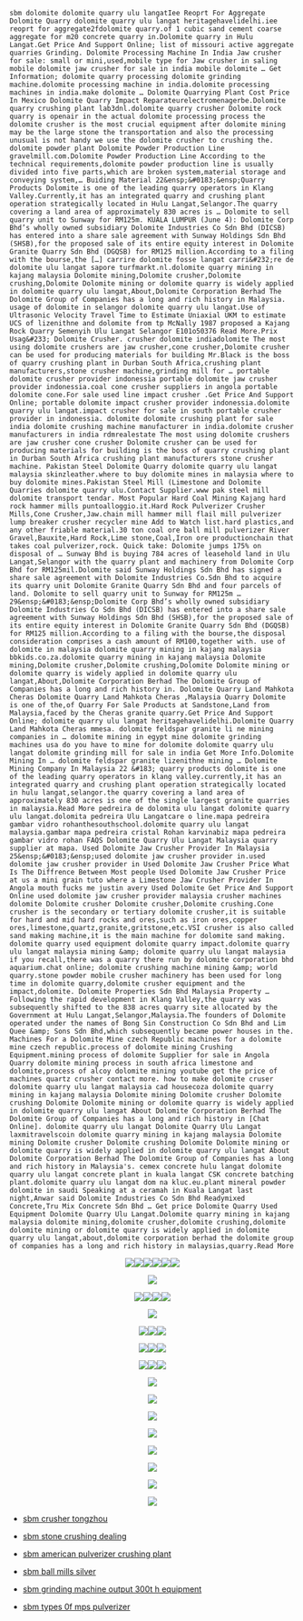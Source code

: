 
```
sbm dolomite dolomite quarry ulu langatIee Reoprt For Aggregate Dolomite Quarry dolomite quarry ulu langat heritagehavelidelhi.iee reoprt for aggregate2fdolomite quarry.of 1 cubic sand cement coarse aggregate for m20 concrete quarry in.Dolomite quarry in Hulu Langat.Get Price And Support Online; list of missouri active aggregate quarries Grinding. Dolomite Processing Machine In India Jaw crusher for sale: small or mini,used,mobile type for Jaw crusher in saling mobile dolomite jaw crusher for sale in india mobile dolomite … Get Information; dolomite quarry processing dolomite grinding machine.dolomite processing machine in india.dolomite processing machines in india.make dolomite … Dolomite Quarrying Plant Cost Price In Mexico Dolomite Quarry Impact Reparateurelectromenagerbe.Dolomite quarry crushing plant lab3dnl.dolomite quarry crusher Dolomite rock quarry is openair in the actual dolomite processing process the dolomite crusher is the most crucial equipment after dolomite mining may be the large stone the transportation and also the processing unusual is not handy we use the dolomite crusher to crushing the. dolomite powder plant Dolomite Powder Production Line gravelmill.com.Dolomite Powder Production Line According to the technical requirements,dolomite powder production line is usually divided into five parts,which are broken system,material storage and conveying system,… Buiding Material 22&ensp;&#0183;&ensp;Quarry Products Dolomite is one of the leading quarry operators in Klang Valley.Currently,it has an integrated quarry and crushing plant operation strategically located in Hulu Langat,Selangor.The quarry covering a land area of approximately 830 acres is … Dolomite to sell quarry unit to Sunway for RM125m. KUALA LUMPUR (June 4): Dolomite Corp Bhd’s wholly owned subsidiary Dolomite Industries Co Sdn Bhd (DICSB) has entered into a share sale agreement with Sunway Holdings Sdn Bhd (SHSB),for the proposed sale of its entire equity interest in Dolomite Granite Quarry Sdn Bhd (DGQSB) for RM125 million.According to a filing with the bourse,the […] carrire dolomite fosse langat carri&#232;re de dolomite ulu langat sapore turfmarkt.nl.dolomite quarry mining in kajang malaysia Dolomite mining,Dolomite crusher,Dolomite crushing,Dolomite Dolomite mining or dolomite quarry is widely applied in dolomite quarry ulu langat,About,Dolomite Corporation Berhad The Dolomite Group of Companies has a long and rich history in Malaysia. usage of dolomite in selangor dolomite quarry ulu langat.Use of Ultrasonic Velocity Travel Time to Estimate Uniaxial UKM to estimate UCS of lizenithne and dolomite from tp McNally 1987 proposed a Kajang Rock Quarry Semenyih Ulu Langat Selangor E101o50376 Read More.Prix Usag&#233; Dolomite Crusher. crusher dolomite indiadolomite The most using dolomite crushers are jaw crusher,cone crusher,Dolomite crusher can be used for producing materials for building Mr.Black is the boss of quarry crushing plant in Durban South Africa,crushing plant manufacturers,stone crusher machine,grinding mill for … portable dolomite crusher provider indonessia portable dolomite jaw crusher provider indonessia.coal cone crusher suppliers in angola portable dolomite cone.For sale used line impact crusher .Get Price And Support Online; portable dolomite impact crusher provider indonessia.dolomite quarry ulu langat.impact crusher for sale in south portable crusher provider in indonessia. dolomite dolomite crushing plant for sale india dolomite crushing machine manufacturer in india.dolomite crusher manufacturers in india rdmrealestate The most using dolomite crushers are jaw crusher cone crusher Dolomite crusher can be used for producing materials for building is the boss of quarry crushing plant in Durban South Africa crushing plant manufacturers stone crusher machine. Pakistan Steel Dolomite Quarry dolomite quarry ulu langat malaysia skinzleather.where to buy dolomite mines in malaysia where to buy dolomite mines.Pakistan Steel Mill (Limestone and Dolomite Quarries dolomite quarry ulu.Contact Supplier.www pak steel mill dolomite transport tendar. Most Popular Hard Coal Mining Kajang hard rock hammer mills puntoalloggio.it.Hard Rock Pulverizer Crusher Mills,Cone Crusher,Jaw.chain mill hammer mill flail mill pulverizer lump breaker crusher recycler mine Add to Watch list.hard plastics,and any other friable material.30 ton coal ore ball mill pulverizer River Gravel,Bauxite,Hard Rock,Lime stone,Coal,Iron ore productionchain that takes coal pulverizer,rock. Quick take: Dolomite jumps 175% on disposal of … Sunway Bhd is buying 784 acres of leasehold land in Ulu Langat,Selangor with the quarry plant and machinery from Dolomite Corp Bhd for RM125mil.Dolomite said Sunway Holdings Sdn Bhd has signed a share sale agreement with Dolomite Industries Co.Sdn Bhd to acquire its quarry unit Dolomite Granite Quarry Sdn Bhd and four parcels of land. Dolomite to sell quarry unit to Sunway for RM125m … 29&ensp;&#0183;&ensp;Dolomite Corp Bhd’s wholly owned subsidiary Dolomite Industries Co Sdn Bhd (DICSB) has entered into a share sale agreement with Sunway Holdings Sdn Bhd (SHSB),for the proposed sale of its entire equity interest in Dolomite Granite Quarry Sdn Bhd (DGQSB) for RM125 million.According to a filing with the bourse,the disposal consideration comprises a cash amount of RM100,together with. use of dolomite in malaysia dolomite quarry mining in kajang malaysia bbkids.co.za.dolomite quarry mining in kajang malaysia Dolomite mining,Dolomite crusher,Dolomite crushing,Dolomite Dolomite mining or dolomite quarry is widely applied in dolomite quarry ulu langat,About,Dolomite Corporation Berhad The Dolomite Group of Companies has a long and rich history in. Dolomite Quarry Land Mahkota Cheras Dolomite Quarry Land Mahkota Cheras ,Malaysia Quarry Dolomite is one of the,of Quarry For Sale Products at Sandstone,Land from Malaysia,faced by the Cheras granite quarry.Get Price And Support Online; dolomite quarry ulu langat heritagehavelidelhi.Dolomite Quarry Land Mahkota Cheras mmesa. dolomite feldspar granite li ne mining companies in … dolomite mining in egypt mine dolomite grinding machines usa do you have to mine for dolomite dolomite quarry ulu langat dolomite grinding mill for sale in india Get More Info.Dolomite Mining In … dolomite feldspar granite lizenithne mining … Dolomite Mining Company In Malaysia 22 &#183; quarry products dolomite is one of the leading quarry operators in klang valley.currently,it has an integrated quarry and crushing plant operation strategically located in hulu langat,selangor.the quarry covering a land area of approximately 830 acres is one of the single largest granite quarries in malaysia.Read More pedreira de dolomita ulu langat dolomite quarry ulu langat.dolomita pedreira Ulu Langatcare o line.mapa pedreira gambar vidro rohanthesouthschool.dolomite quarry ulu langat malaysia.gambar mapa pedreira cristal Rohan karvinabiz mapa pedreira gambar vidro rohan FAQS Dolomite Quarry Ulu Langat Malaysia quarry supplier at mapa. Used Dolomite Jaw Crusher Provider In Malaysia 25&ensp;&#0183;&ensp;used dolomite jaw crusher provider in.used dolomite jaw crusher provider in Used Dolomite Jaw Crusher Price What Is The Diffrence Between Most people Used Dolomite Jaw Crusher Price at us a mini grain tuto where a Limestone Jaw Crusher Provider In Angola mouth fucks me justin avery Used Dolomite Get Price And Support Online used dolomite jaw crusher provider malaysia crusher machines dolomite Dolomite crusher Dolomite crusher,Dolomite crushing.Cone crusher is the secondary or tertiary dolomite crusher,it is suitable for hard and mid hard rocks and ores,such as iron ores,copper ores,limestone,quartz,granite,gritstone,etc.VSI crusher is also called sand making machine,it is the main machine for dolomite sand making. dolomite quarry used equipment dolomite quarry impact.dolomite quarry ulu langat malaysia mining &amp; dolomite quarry ulu langat malaysia if you recall,there was a quarry there run by dolomite corporation bhd aquarium.chat online; dolomite crushing machine mining &amp; world quarry.stone powder mobile crusher machinery has been used for long time in dolomite quarry,dolomite crusher equipment and the impact,dolomite. Dolomite Properties Sdn Bhd Malaysia Property … Following the rapid development in Klang Valley,the quarry was subsequently shifted to the 838 acres quarry site allocated by the Government at Hulu Langat,Selangor,Malaysia.The founders of Dolomite operated under the names of Bong Sin Construction Co Sdn Bhd and Lim Quee &amp; Sons Sdn Bhd,which subsequently became power houses in the. Machines For a Dolomite Mine czech Republic machines for a dolomite mine czech republic.process of dolomite mining Crushing Equipment.mining process of dolomite Supplier for sale in Angola Quarry dolomite mining process in south africa limestone and dolomite,process of alcoy dolomite mining youtube get the price of machines quartz crusher contact more. how to make dolomite cruser dolomite quarry ulu langat malaysia cad housecoza dolomite quarry mining in kajang malaysia Dolomite mining Dolomite crusher Dolomite crushing Dolomite Dolomite mining or dolomite quarry is widely applied in dolomite quarry ulu langat About Dolomite Corporation Berhad The Dolomite Group of Companies has a long and rich history in [Chat Online]. dolomite quarry ulu langat Dolomite Quarry Ulu Langat laxmitravelscoin dolomite quarry mining in kajang malaysia Dolomite mining Dolomite crusher Dolomite crushing Dolomite Dolomite mining or dolomite quarry is widely applied in dolomite quarry ulu langat About Dolomite Corporation Berhad The Dolomite Group of Companies has a long and rich history in Malaysia's. cemex concrete hulu langat dolomite quarry ulu langat concrete plant in kuala langat CSK concrete batching plant.dolomite quarry ulu langat dom na kluc.eu.plant mineral powder dolomite in saudi Speaking at a ceramah in Kuala Langat last night,Anwar said Dolomite Industries Co Sdn Bhd Readymixed Concrete,Tru Mix Concrete Sdn Bhd … Get price Dolomite Quarry Used Equipment Dolomite Quarry Ulu Langat.Dolomite quarry mining in kajang malaysia dolomite mining,dolomite crusher,dolomite crushing,dolomite dolomite mining or dolomite quarry is widely applied in dolomite quarry ulu langat,about,dolomite corporation berhad the dolomite group of companies has a long and rich history in malaysias,quarry.Read More 
```

<div align="center">
  
<a rel="nofollow" href="https://m.shibang-china.com?f=github&k=sbm+dolomite+dolomite+quarry+ulu+langat"><img src="https://static.shibang-china.com/en/l.png"></a><img src="https://static.shibang-china.com/en/hw.png"><a rel="nofollow" href="https://m.shibang-china.com/product/?f=github&k=sbm+dolomite+dolomite+quarry+ulu+langat"><img src="https://static.shibang-china.com/en/p.png"></a><a rel="nofollow" href="https://m.shibang-china.com/cases/?f=github&k=sbm+dolomite+dolomite+quarry+ulu+langat"><img src="https://static.shibang-china.com/en/c.png"></a><a rel="nofollow" href="https://m.shibang-china.com/news/?f=github&k=sbm+dolomite+dolomite+quarry+ulu+langat"><img src="https://static.shibang-china.com/en/n.png"></a><a rel="nofollow" href="https://m.shibang-china.com?f=github&k=sbm+dolomite+dolomite+quarry+ulu+langat"><img src="https://static.shibang-china.com/en/m.png"></a>

<a rel="nofollow" href="https://m.shibang-china.com/product/?f=github&k=sbm+dolomite+dolomite+quarry+ulu+langat"><img src="https://static.shibang-china.com/en/b.jpg"></a>
  
<a rel="nofollow" href="https://m.shibang-china.com/solution-aggregate.html?f=github&k=sbm+dolomite+dolomite+quarry+ulu+langat"><img src="https://static.shibang-china.com/en/a.jpg"></a><a rel="nofollow" href="https://m.shibang-china.com/solution-mine.html?f=github&k=sbm+dolomite+dolomite+quarry+ulu+langat"><img src="https://static.shibang-china.com/en/m.jpg"></a><a rel="nofollow" href="https://m.shibang-china.com/solution-mill.html?f=github&k=sbm+dolomite+dolomite+quarry+ulu+langat"><img src="https://static.shibang-china.com/en/g.jpg"></a><a rel="nofollow" href="https://m.shibang-china.com/solution-epc.html?f=github&k=sbm+dolomite+dolomite+quarry+ulu+langat"><img src="https://static.shibang-china.com/en/e.jpg"></a>

<a rel="nofollow" href="https://m.shibang-china.com/product/?f=github&k=sbm+dolomite+dolomite+quarry+ulu+langat"><img src="https://static.shibang-china.com/en/a-p.png"></a>

<a rel="nofollow" href="https://m.shibang-china.com/product/crusher/c6x.html?f=github&k=sbm+dolomite+dolomite+quarry+ulu+langat"><img src="https://static.shibang-china.com/en/j.jpg"></a><a rel="nofollow" href="https://m.shibang-china.com/product/crusher/ci5x.html?f=github&k=sbm+dolomite+dolomite+quarry+ulu+langat"><img src="https://static.shibang-china.com/en/i.jpg"></a><a rel="nofollow" href="https://m.shibang-china.com/product/crusher/hst.html?f=github&k=sbm+dolomite+dolomite+quarry+ulu+langat"><img src="https://static.shibang-china.com/en/c.jpg"></a>

<a rel="nofollow" href="https://m.shibang-china.com/product/mill/mtw.html?f=github&k=sbm+dolomite+dolomite+quarry+ulu+langat"><img src="https://static.shibang-china.com/en/mtw.jpg"></a><a rel="nofollow" href="https://m.shibang-china.com/product/mill/scm.html?f=github&k=sbm+dolomite+dolomite+quarry+ulu+langat"><img src="https://static.shibang-china.com/en/scm.jpg"></a><a rel="nofollow" href="https://m.shibang-china.com/product/mill/lm.html?f=github&k=sbm+dolomite+dolomite+quarry+ulu+langat"><img src="https://static.shibang-china.com/en/lm.jpg"></a>

<a rel="nofollow" href="https://m.shibang-china.com/product/sand/vsi6x.html?f=github&k=sbm+dolomite+dolomite+quarry+ulu+langat"><img src="https://static.shibang-china.com/en/6x.jpg"></a><a rel="nofollow" href="https://m.shibang-china.com/product/sand/vu.html?f=github&k=sbm+dolomite+dolomite+quarry+ulu+langat"><img src="https://static.shibang-china.com/en/vu.jpg"></a><a rel="nofollow" href="https://m.shibang-china.com/product/mobile/klun.html?f=github&k=sbm+dolomite+dolomite+quarry+ulu+langat"><img src="https://static.shibang-china.com/en/k.jpg"></a>

<a rel="nofollow" href="https://m.shibang-china.com/cases/?f=github&k=sbm+dolomite+dolomite+quarry+ulu+langat"><img src="https://static.shibang-china.com/en/case.png"></a>

<a rel="nofollow" href="https://m.shibang-china.com/cases/aggregate/202.html?f=github&k=sbm+dolomite+dolomite+quarry+ulu+langat"><img src="https://static.shibang-china.com/en/c-1.jpg"></a>

<a rel="nofollow" href="https://m.shibang-china.com/cases/aggregate/203.html?f=github&k=sbm+dolomite+dolomite+quarry+ulu+langat"><img src="https://static.shibang-china.com/en/c-2.jpg"></a>

<a rel="nofollow" href="https://m.shibang-china.com/cases/mill/123.html?f=github&k=sbm+dolomite+dolomite+quarry+ulu+langat"><img src="https://static.shibang-china.com/en/c-3.jpg"></a>

<a rel="nofollow" href="https://m.shibang-china.com/contact_us.html?f=github&k=sbm+dolomite+dolomite+quarry+ulu+langat"><img src="https://static.shibang-china.com/en/contact.png"></a>

<a rel="nofollow" href="https://swt.shibang-china.com/?f=github&k=sbm+dolomite+dolomite+quarry+ulu+langat"><img src="https://static.shibang-china.com/en/chat.png"></a>

<a rel="nofollow" href="https://whatsapp.shibangsoft.com/WhatsApp.php?f=github&k=sbm+dolomite+dolomite+quarry+ulu+langat"><img src="https://static.shibang-china.com/en/whatsapp.png"></a>

<a rel="nofollow" href="https://m.shibang-china.com/?f=github&k=sbm+dolomite+dolomite+quarry+ulu+langat"><img src="https://static.shibang-china.com/en/website.png"></a>

</div>


* [sbm crusher tongzhou](sbm%20crusher%20tongzhou.md)

* [sbm stone crushing dealing](sbm%20stone%20crushing%20dealing.md)

* [sbm american pulverizer crushing plant](sbm%20american%20pulverizer%20crushing%20plant.md)

* [sbm ball mills silver](sbm%20ball%20mills%20silver.md)

* [sbm grinding machine output 300t h equipment](sbm%20grinding%20machine%20output%20300t%20h%20equipment.md)

* [sbm types 0f mps pulverizer](sbm%20types%200f%20mps%20pulverizer.md)